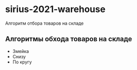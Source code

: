# sirius-2021-warehouse
Алгоритм отбора товаров на складе

## Алгоритмы обхода товаров на складе

* Змейка
* Снизу
* По кругу